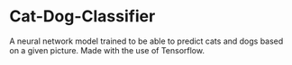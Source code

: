 # Cat-Dog-Classifier
A  neural network model trained to be able to predict cats and dogs based on a given picture. Made with the use of Tensorflow.
